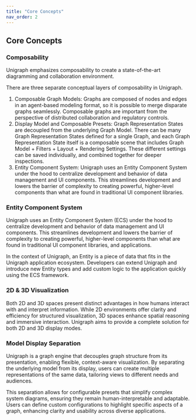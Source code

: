 ```yaml
---
title: "Core Concepts"
nav_order: 2
---
```


## Core Concepts

### Composability

Unigraph emphasizes composability to create a state-of-the-art diagramming and collaboration environment.

There are three separate conceptual layers of composability in Unigraph.

1. Composable Graph Models: Graphs are composed of nodes and edges in an agent-based modeling format, so it is possible to merge disparate graphs seamlessly. Composable graphs are important from the perspective of distributed collaboration and regulatory controls.
2. Display Model and Composable Presets: Graph Representation States are decoupled from the underlying Graph Model. There can be many Graph Representation States defined for a single Graph, and each Graph Representation State itself is a composable scene that includes Graph Model + Filters + Layout + Rendering Settings. These different settings can be saved individually, and combined together for deeper inspections.
3. Entity Component System: Unigraph uses an Entity Component System under the hood to centralize development and behavior of data management and UI components. This streamlines development and lowers the barrier of complexity to creating powerful, higher-level components than what are found in traditional UI component libraries.

### Entity Component System

Unigraph uses an Entity Component System (ECS) under the hood to centralize development and behavior of data management and UI components. This streamlines development and lowers the barrier of complexity to creating powerful, higher-level components than what are found in traditional UI component libraries, and applications.

In the context of Unigraph, an Entity is a piece of data that fits in the Unigraph application ecosystem. Developers can extend Unigraph and introduce new Entity types and add custom logic to the application quickly using the ECS framework.

### 2D & 3D Visualization

Both 2D and 3D spaces present distinct advantages in how humans interact with and interpret information. While 2D environments offer clarity and efficiency for structured visualization, 3D spaces enhance spatial reasoning and immersive interaction. Unigraph aims to provide a complete solution for both 2D and 3D display modes.

### Model Display Separation

Unigraph is a graph engine that decouples graph structure from its presentation, enabling flexible, context-aware visualization. By separating the underlying model from its display, users can create multiple representations of the same data, tailoring views to different needs and audiences.

This separation allows for configurable presets that simplify complex system diagrams, ensuring they remain human-interpretable and adaptable. Users can define custom configurations to highlight specific aspects of a graph, enhancing clarity and usability across diverse applications.